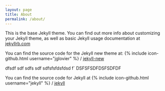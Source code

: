 ```yaml
---
layout: page
title: About
permalink: /about/
---
```


This is the base Jekyll theme. You can find out more info about customizing your Jekyll theme, as well as basic Jekyll usage documentation at [jekyllrb.com](http://jekyllrb.com/)

You can find the source code for the Jekyll new theme at:
{% include icon-github.html username="jglovier" %} /
[jekyll-new](https://github.com/jglovier/jekyll-new)

<div>
    dfsdf
     sdf sdfs  sdf 
                    sdfsfsfdsfdsd
                    f`
DSFSFSDFDSFSDFDF
</div>

You can find the source code for Jekyll at
{% include icon-github.html username="jekyll" %} /
[jekyll](https://github.com/jekyll/jekyll) 
 